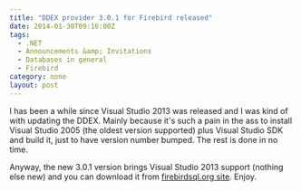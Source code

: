 ```yaml
---
title: "DDEX provider 3.0.1 for Firebird released"
date: 2014-01-30T09:16:00Z
tags:
  - .NET
  - Announcements &amp; Invitations
  - Databases in general
  - Firebird
category: none
layout: post
---
```

I has been a while since Visual Studio 2013 was released and I was kind of with updating the DDEX. Mainly because it's such a pain in the ass to install Visual Studio 2005 (the oldest version supported) plus Visual Studio SDK and build it, just to have version number bumped. The rest is done in no time.

Anyway, the new 3.0.1 version brings Visual Studio 2013 support (nothing else new) and you can download it from [firebirdsql.org site][1]. Enjoy.

[1]: http://www.firebirdsql.org/en/net-provider/